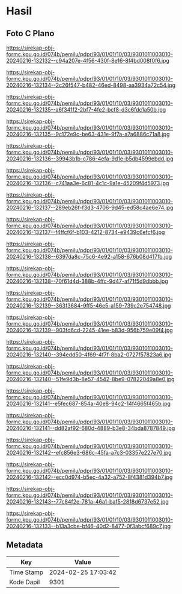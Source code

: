 # Hasil

## Foto C Plano

https://sirekap-obj-formc.kpu.go.id/074b/pemilu/pdpr/93/01/01/10/03/9301011003010-20240216-132132--c94a207e-4f56-430f-8e16-8f4bd008f0f6.jpg

https://sirekap-obj-formc.kpu.go.id/074b/pemilu/pdpr/93/01/01/10/03/9301011003010-20240216-132134--2c26f547-b482-46ed-8498-aa3934a72c54.jpg

https://sirekap-obj-formc.kpu.go.id/074b/pemilu/pdpr/93/01/01/10/03/9301011003010-20240216-132135--a6f341f2-2bf7-4fe2-bcf8-d3c6fdc1a50b.jpg

https://sirekap-obj-formc.kpu.go.id/074b/pemilu/pdpr/93/01/01/10/03/9301011003010-20240216-132135--9c172e9c-be63-431e-9f7a-a7a6886c71a8.jpg

https://sirekap-obj-formc.kpu.go.id/074b/pemilu/pdpr/93/01/01/10/03/9301011003010-20240216-132136--39943b1b-c786-4efa-9d1e-b5db4599ebdd.jpg

https://sirekap-obj-formc.kpu.go.id/074b/pemilu/pdpr/93/01/01/10/03/9301011003010-20240216-132136--c741aa3e-6c81-4c1c-9a1e-45209f4d5973.jpg

https://sirekap-obj-formc.kpu.go.id/074b/pemilu/pdpr/93/01/01/10/03/9301011003010-20240216-132137--289eb26f-f3d3-4706-9d45-ed58c4ae6e74.jpg

https://sirekap-obj-formc.kpu.go.id/074b/pemilu/pdpr/93/01/01/10/03/9301011003010-20240216-132137--f4ffcf6f-b103-4212-8734-e9439c6efcf6.jpg

https://sirekap-obj-formc.kpu.go.id/074b/pemilu/pdpr/93/01/01/10/03/9301011003010-20240216-132138--6397da8c-75c6-4e92-a158-676b08d417fb.jpg

https://sirekap-obj-formc.kpu.go.id/074b/pemilu/pdpr/93/01/01/10/03/9301011003010-20240216-132138--70f61d4d-388b-4ffc-9d47-af71f5d9dbbb.jpg

https://sirekap-obj-formc.kpu.go.id/074b/pemilu/pdpr/93/01/01/10/03/9301011003010-20240216-132139--363f3684-9ff5-46e5-a159-739c2e754748.jpg

https://sirekap-obj-formc.kpu.go.id/074b/pemilu/pdpr/93/01/01/10/03/9301011003010-20240216-132139--903fd6cd-2245-41ee-b83d-956b759e09f4.jpg

https://sirekap-obj-formc.kpu.go.id/074b/pemilu/pdpr/93/01/01/10/03/9301011003010-20240216-132140--394edd50-4f69-4f7f-8ba2-0727f57823a6.jpg

https://sirekap-obj-formc.kpu.go.id/074b/pemilu/pdpr/93/01/01/10/03/9301011003010-20240216-132140--51fe9d3b-8e57-4542-8be9-07822049a8e0.jpg

https://sirekap-obj-formc.kpu.go.id/074b/pemilu/pdpr/93/01/01/10/03/9301011003010-20240216-132141--e5fec687-854a-40e8-94c2-14f4665f465b.jpg

https://sirekap-obj-formc.kpu.go.id/074b/pemilu/pdpr/93/01/01/10/03/9301011003010-20240216-132141--dd82af92-680d-4889-b3e8-34bda8787849.jpg

https://sirekap-obj-formc.kpu.go.id/074b/pemilu/pdpr/93/01/01/10/03/9301011003010-20240216-132142--efc856e3-686c-45fa-a7c3-03357e227e70.jpg

https://sirekap-obj-formc.kpu.go.id/074b/pemilu/pdpr/93/01/01/10/03/9301011003010-20240216-132142--ecc0d974-b5ec-4a32-a752-8f4381d394b7.jpg

https://sirekap-obj-formc.kpu.go.id/074b/pemilu/pdpr/93/01/01/10/03/9301011003010-20240216-132143--77c84f2e-781a-46a1-baf5-2818d6737e52.jpg

https://sirekap-obj-formc.kpu.go.id/074b/pemilu/pdpr/93/01/01/10/03/9301011003010-20240216-132133--b13a3cbe-bf46-40d2-8477-0f3abcf689c7.jpg


## Metadata

| Key        | Value               |
| ---------- | ------------------- |
| Time Stamp | 2024-02-25 17:03:42 |
| Kode Dapil | 9301                |



